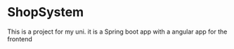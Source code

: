 # ShopSystem
This is a project for my uni. it is a Spring boot app with a angular app for the frontend
